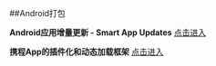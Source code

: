 ##Android打包

**Android应用增量更新 - Smart App Updates**
[点击进入](https://github.com/cundong/SmartAppUpdates)

**携程App的插件化和动态加载框架**
[点击进入](https://github.com/CtripMobile/DynamicAPK)